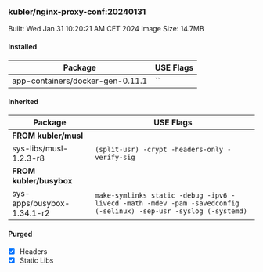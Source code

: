### kubler/nginx-proxy-conf:20240131

Built: Wed Jan 31 10:20:21 AM CET 2024
Image Size: 14.7MB

#### Installed
Package | USE Flags
--------|----------
app-containers/docker-gen-0.11.1 | ``
#### Inherited
Package | USE Flags
--------|----------
**FROM kubler/musl** |
sys-libs/musl-1.2.3-r8 | `(split-usr) -crypt -headers-only -verify-sig`
**FROM kubler/busybox** |
sys-apps/busybox-1.34.1-r2 | `make-symlinks static -debug -ipv6 -livecd -math -mdev -pam -savedconfig (-selinux) -sep-usr -syslog (-systemd)`
#### Purged
- [x] Headers
- [x] Static Libs
